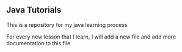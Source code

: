## **Java Tutorials**

This is a repository for my java learning process

For every new lesson that I learn, I will add a new file and add more
documentation to this file